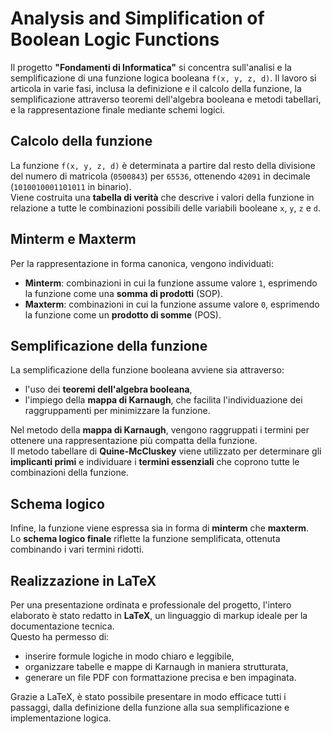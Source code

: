 # Analysis and Simplification of Boolean Logic Functions

Il progetto **"Fondamenti di Informatica"** si concentra sull'analisi e la semplificazione di una funzione logica booleana `f(x, y, z, d)`. Il lavoro si articola in varie fasi, inclusa la definizione e il calcolo della funzione, la semplificazione attraverso teoremi dell'algebra booleana e metodi tabellari, e la rappresentazione finale mediante schemi logici.

## Calcolo della funzione

La funzione `f(x, y, z, d)` è determinata a partire dal resto della divisione del numero di matricola (`0500843`) per `65536`, ottenendo `42091` in decimale (`1010010001101011` in binario).  
Viene costruita una **tabella di verità** che descrive i valori della funzione in relazione a tutte le combinazioni possibili delle variabili booleane `x`, `y`, `z` e `d`.

## Minterm e Maxterm

Per la rappresentazione in forma canonica, vengono individuati:

- **Minterm**: combinazioni in cui la funzione assume valore `1`, esprimendo la funzione come una **somma di prodotti** (SOP).
- **Maxterm**: combinazioni in cui la funzione assume valore `0`, esprimendo la funzione come un **prodotto di somme** (POS).

## Semplificazione della funzione

La semplificazione della funzione booleana avviene sia attraverso:

- l'uso dei **teoremi dell'algebra booleana**,
- l'impiego della **mappa di Karnaugh**, che facilita l'individuazione dei raggruppamenti per minimizzare la funzione.

Nel metodo della **mappa di Karnaugh**, vengono raggruppati i termini per ottenere una rappresentazione più compatta della funzione.  
Il metodo tabellare di **Quine-McCluskey** viene utilizzato per determinare gli **implicanti primi** e individuare i **termini essenziali** che coprono tutte le combinazioni della funzione.

## Schema logico

Infine, la funzione viene espressa sia in forma di **minterm** che **maxterm**.  
Lo **schema logico finale** riflette la funzione semplificata, ottenuta combinando i vari termini ridotti.

## Realizzazione in LaTeX

Per una presentazione ordinata e professionale del progetto, l'intero elaborato è stato redatto in **LaTeX**, un linguaggio di markup ideale per la documentazione tecnica.  
Questo ha permesso di:

- inserire formule logiche in modo chiaro e leggibile,
- organizzare tabelle e mappe di Karnaugh in maniera strutturata,
- generare un file PDF con formattazione precisa e ben impaginata.

Grazie a LaTeX, è stato possibile presentare in modo efficace tutti i passaggi, dalla definizione della funzione alla sua semplificazione e implementazione logica.

